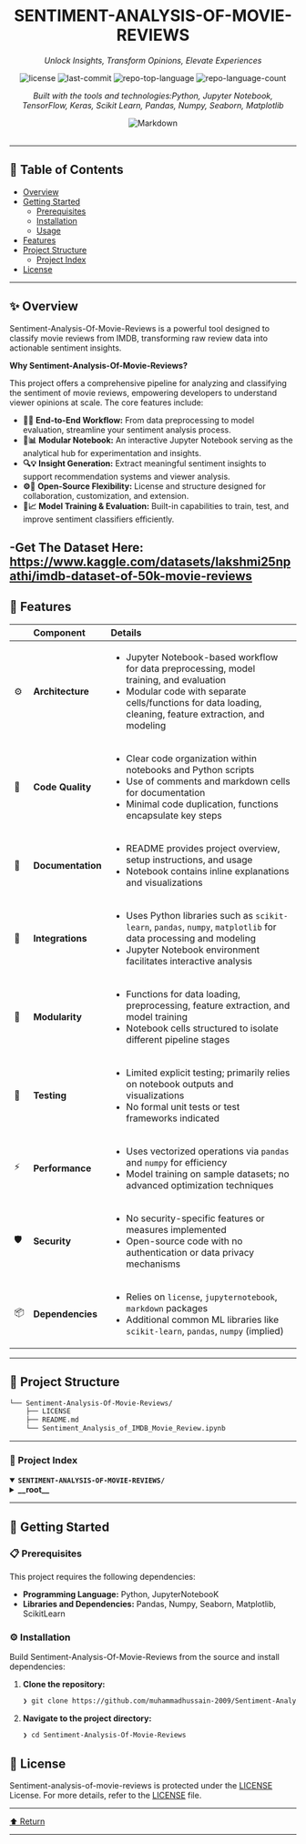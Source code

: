 <div id="top">

<!-- HEADER STYLE: CLASSIC -->
<div align="center">


# SENTIMENT-ANALYSIS-OF-MOVIE-REVIEWS

<em>Unlock Insights, Transform Opinions, Elevate Experiences</em>

<!-- BADGES -->
<img src="https://img.shields.io/github/license/muhammadhussain-2009/Sentiment-Analysis-Of-Movie-Reviews?style=flat&logo=opensourceinitiative&logoColor=white&color=0080ff" alt="license">
<img src="https://img.shields.io/github/last-commit/muhammadhussain-2009/Sentiment-Analysis-Of-Movie-Reviews?style=flat&logo=git&logoColor=white&color=0080ff" alt="last-commit">
<img src="https://img.shields.io/github/languages/top/muhammadhussain-2009/Sentiment-Analysis-Of-Movie-Reviews?style=flat&color=0080ff" alt="repo-top-language">
<img src="https://img.shields.io/github/languages/count/muhammadhussain-2009/Sentiment-Analysis-Of-Movie-Reviews?style=flat&color=0080ff" alt="repo-language-count">

<em>Built with the tools and technologies:Python, Jupyter Notebook, TensorFlow, Keras, Scikit Learn, Pandas, Numpy, Seaborn, Matplotlib</em>

<img src="https://img.shields.io/badge/Markdown-000000.svg?style=flat&logo=Markdown&logoColor=white" alt="Markdown">

</div>
<br>

---

## 📄 Table of Contents

- [Overview](#-overview)
- [Getting Started](#-getting-started)
    - [Prerequisites](#-prerequisites)
    - [Installation](#-installation)
    - [Usage](#-usage)
- [Features](#-features)
- [Project Structure](#-project-structure)
    - [Project Index](#-project-index)
- [License](#-license)

---

## ✨ Overview

Sentiment-Analysis-Of-Movie-Reviews is a powerful tool designed to classify movie reviews from IMDB, transforming raw review data into actionable sentiment insights. 

**Why Sentiment-Analysis-Of-Movie-Reviews?**

This project offers a comprehensive pipeline for analyzing and classifying the sentiment of movie reviews, empowering developers to understand viewer opinions at scale. The core features include:

- **🧪🎯** **End-to-End Workflow:** From data preprocessing to model evaluation, streamline your sentiment analysis process.
- **📝📊** **Modular Notebook:** An interactive Jupyter Notebook serving as the analytical hub for experimentation and insights.
- **🔍💡** **Insight Generation:** Extract meaningful sentiment insights to support recommendation systems and viewer analysis.
- **⚙️🚀** **Open-Source Flexibility:** License and structure designed for collaboration, customization, and extension.
- **🤖📈** **Model Training & Evaluation:** Built-in capabilities to train, test, and improve sentiment classifiers efficiently.
  
-**Get The Dataset Here:** https://www.kaggle.com/datasets/lakshmi25npathi/imdb-dataset-of-50k-movie-reviews
---

## 📌 Features

|      | Component       | Details                                                                                     |
| :--- | :-------------- | :------------------------------------------------------------------------------------------ |
| ⚙️  | **Architecture**  | <ul><li>Jupyter Notebook-based workflow for data preprocessing, model training, and evaluation</li><li>Modular code with separate cells/functions for data loading, cleaning, feature extraction, and modeling</li></ul> |
| 🔩 | **Code Quality**  | <ul><li>Clear code organization within notebooks and Python scripts</li><li>Use of comments and markdown cells for documentation</li><li>Minimal code duplication, functions encapsulate key steps</li></ul> |
| 📄 | **Documentation** | <ul><li>README provides project overview, setup instructions, and usage</li><li>Notebook contains inline explanations and visualizations</li></ul> |
| 🔌 | **Integrations**  | <ul><li>Uses Python libraries such as `scikit-learn`, `pandas`, `numpy`, `matplotlib` for data processing and modeling</li><li>Jupyter Notebook environment facilitates interactive analysis</li></ul> |
| 🧩 | **Modularity**    | <ul><li>Functions for data loading, preprocessing, feature extraction, and model training</li><li>Notebook cells structured to isolate different pipeline stages</li></ul> |
| 🧪 | **Testing**       | <ul><li>Limited explicit testing; primarily relies on notebook outputs and visualizations</li><li>No formal unit tests or test frameworks indicated</li></ul> |
| ⚡️  | **Performance**   | <ul><li>Uses vectorized operations via `pandas` and `numpy` for efficiency</li><li>Model training on sample datasets; no advanced optimization techniques</li></ul> |
| 🛡️ | **Security**      | <ul><li>No security-specific features or measures implemented</li><li>Open-source code with no authentication or data privacy mechanisms</li></ul> |
| 📦 | **Dependencies**  | <ul><li>Relies on `license`, `jupyternotebook`, `markdown` packages</li><li>Additional common ML libraries like `scikit-learn`, `pandas`, `numpy` (implied)</li></ul> |

---

## 📁 Project Structure

```sh
└── Sentiment-Analysis-Of-Movie-Reviews/
    ├── LICENSE
    ├── README.md
    └── Sentiment_Analysis_of_IMDB_Movie_Review.ipynb
```

---

### 📑 Project Index

<details open>
	<summary><b><code>SENTIMENT-ANALYSIS-OF-MOVIE-REVIEWS/</code></b></summary>
	<!-- __root__ Submodule -->
	<details>
		<summary><b>__root__</b></summary>
		<blockquote>
			<div class='directory-path' style='padding: 8px 0; color: #666;'>
				<code><b>⦿ __root__</b></code>
			<table style='width: 100%; border-collapse: collapse;'>
			<thead>
				<tr style='background-color: #f8f9fa;'>
					<th style='width: 30%; text-align: left; padding: 8px;'>File Name</th>
					<th style='text-align: left; padding: 8px;'>Summary</th>
				</tr>
			</thead>
				<tr style='border-bottom: 1px solid #eee;'>
					<td style='padding: 8px;'><b><a href='https://github.com/muhammadhussain-2009/Sentiment-Analysis-Of-Movie-Reviews/blob/master/README.md'>README.md</a></b></td>
					<td style='padding: 8px;'>- Provides an overview of the Sentiment-Analysis-Of-Movie-Reviews project, emphasizing its purpose to analyze and classify the sentiment of IMDB movie reviews<br>- It highlights the core functionality of extracting insights from review data to determine positive or negative sentiments, supporting the broader goal of understanding viewer opinions and enhancing sentiment analysis techniques within the overall architecture.</td>
				</tr>
				<tr style='border-bottom: 1px solid #eee;'>
					<td style='padding: 8px;'><b><a href='https://github.com/muhammadhussain-2009/Sentiment-Analysis-Of-Movie-Reviews/blob/master/Sentiment_Analysis_of_IMDB_Movie_Review.ipynb'>Sentiment_Analysis_of_IMDB_Movie_Review.ipynb</a></b></td>
					<td style='padding: 8px;'>- SummaryThis Jupyter Notebook serves as the core component for performing sentiment analysis on IMDB movie reviews within the project<br>- It orchestrates the entire workflow—from data preprocessing and feature extraction to model training and evaluation—aimed at classifying reviews as positive or negative<br>- By integrating this analysis, the project enables insights into movie review sentiments, supporting applications such as automated review classification and sentiment-based recommendation systems<br>- This notebook functions as the primary analytical and experimental hub, demonstrating how the sentiment analysis model fits into the broader architecture of the sentiment analysis pipeline.---</td>
				</tr>
				<tr style='border-bottom: 1px solid #eee;'>
					<td style='padding: 8px;'><b><a href='https://github.com/muhammadhussain-2009/Sentiment-Analysis-Of-Movie-Reviews/blob/master/LICENSE'>LICENSE</a></b></td>
					<td style='padding: 8px;'>- Provides the licensing terms for the project, establishing legal permissions and restrictions for software use, distribution, and modification within the overall architecture<br>- Ensures users understand their rights and responsibilities, supporting open-source collaboration and safeguarding intellectual property across the entire codebase.</td>
				</tr>
			</table>
		</blockquote>
	</details>
</details>

---

## 🚀 Getting Started

### 📋 Prerequisites

This project requires the following dependencies:

- **Programming Language:** Python, JupyterNotebooK
- **Libraries and Dependencies:** Pandas, Numpy, Seaborn, Matplotlib, ScikitLearn 

### ⚙️ Installation

Build Sentiment-Analysis-Of-Movie-Reviews from the source and install dependencies:

1. **Clone the repository:**

    ```sh
    ❯ git clone https://github.com/muhammadhussain-2009/Sentiment-Analysis-Of-Movie-Reviews
    ```

2. **Navigate to the project directory:**

    ```sh
    ❯ cd Sentiment-Analysis-Of-Movie-Reviews
    ```
    
## 📜 License

Sentiment-analysis-of-movie-reviews is protected under the [LICENSE](https://choosealicense.com/licenses) License. For more details, refer to the [LICENSE](https://choosealicense.com/licenses/) file.

---

<div align="left"><a href="#top">⬆ Return</a></div>

---
